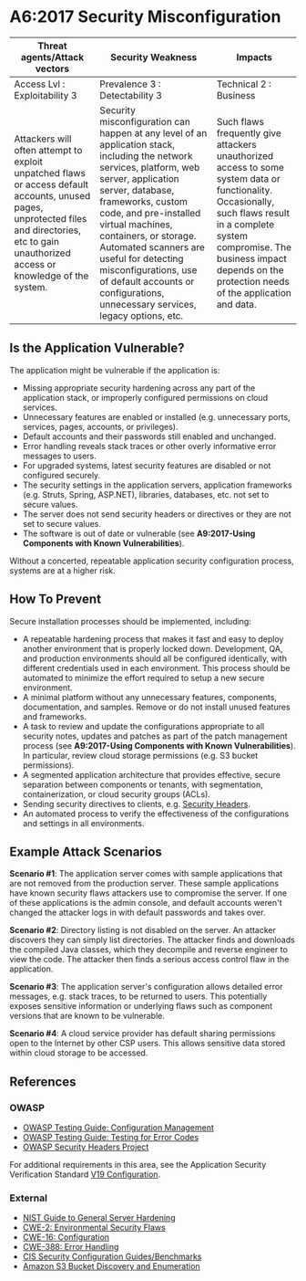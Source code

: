 # A6:2017 Security Misconfiguration

| Threat agents/Attack vectors | Security Weakness           | Impacts               |
| -- | -- | -- |
| Access Lvl : Exploitability 3 | Prevalence 3 : Detectability 3 | Technical 2 : Business |
| Attackers will often attempt to exploit unpatched flaws or access default accounts, unused pages, unprotected files and directories, etc to gain unauthorized access or knowledge of the system. | Security misconfiguration can happen at any level of an application stack, including the network services, platform, web server, application server, database, frameworks, custom code, and pre-installed virtual machines, containers, or storage. Automated scanners are useful for detecting misconfigurations, use of default accounts or configurations, unnecessary services, legacy options, etc. | Such flaws frequently give attackers unauthorized access to some system data or functionality. Occasionally, such flaws result in a complete system compromise. The business impact depends on the protection needs of the application and data. |

## Is the Application Vulnerable?

The application might be vulnerable if the application is:

* Missing appropriate security hardening across any part of the application stack, or improperly configured permissions on cloud services.
* Unnecessary features are enabled or installed (e.g. unnecessary ports, services, pages, accounts, or privileges).
* Default accounts and their passwords still enabled and unchanged.
* Error handling reveals stack traces or other overly informative error messages to users.
* For upgraded systems, latest security features are disabled or not configured securely.
* The security settings in the application servers, application frameworks (e.g. Struts, Spring, ASP.NET), libraries, databases, etc. not set to secure values.
* The server does not send security headers or directives or they are not set to secure values.
* The software is out of date or vulnerable (see **A9:2017-Using Components with Known Vulnerabilities**).

Without a concerted, repeatable application security configuration process, systems are at a higher risk.

## How To Prevent

Secure installation processes should be implemented, including:

* A repeatable hardening process that makes it fast and easy to deploy another environment that is properly locked down. Development, QA, and production environments should all be configured identically, with different credentials used in each environment. This process should be automated to minimize the effort required to setup a new secure environment.
* A minimal platform without any unnecessary features, components, documentation, and samples. Remove or do not install unused features and frameworks.
* A task to review and update the configurations appropriate to all security notes, updates and patches as part of the patch management process (see **A9:2017-Using Components with Known Vulnerabilities**). In particular, review cloud storage permissions (e.g. S3 bucket permissions).
* A segmented application architecture that provides effective, secure separation between components or tenants, with segmentation, containerization, or cloud security groups (ACLs).
* Sending security directives to clients, e.g. [Security Headers](https://www.owasp.org/index.php/OWASP_Secure_Headers_Project).
* An automated process to verify the effectiveness of the configurations and settings in all environments.

## Example Attack Scenarios

**Scenario #1**: The application server comes with sample applications that are not removed from the production server. These sample applications have known security flaws attackers use to compromise the server. If one of these applications is the admin console, and default accounts weren't changed the attacker logs in with default passwords and takes over.

**Scenario #2**: Directory listing is not disabled on the server. An attacker discovers they can simply list directories. The attacker finds and downloads the compiled Java classes, which they decompile and reverse engineer to view the code. The attacker then finds a serious access control flaw in the application.

**Scenario #3**: The application server's configuration allows detailed error messages, e.g. stack traces, to be returned to users. This potentially exposes sensitive information or underlying flaws such as component versions that are known to be vulnerable.

**Scenario #4**: A cloud service provider has default sharing permissions open to the Internet by other CSP users. This allows sensitive data stored within cloud storage to be accessed.

## References

### OWASP

* [OWASP Testing Guide: Configuration Management](https://www.owasp.org/index.php/Testing_for_configuration_management)
* [OWASP Testing Guide: Testing for Error Codes](https://www.owasp.org/index.php/Testing_for_Error_Code_(OWASP-IG-006))
* [OWASP Security Headers Project](https://www.owasp.org/index.php/OWASP_Secure_Headers_Project)

For additional requirements in this area, see the Application Security Verification Standard [V19 Configuration](https://www.owasp.org/index.php/ASVS_V19_Configuration).

### External

* [NIST Guide to General Server Hardening](https://csrc.nist.gov/publications/detail/sp/800-123/final)
* [CWE-2: Environmental Security Flaws](https://cwe.mitre.org/data/definitions/2.html)
* [CWE-16: Configuration](https://cwe.mitre.org/data/definitions/16.html)
* [CWE-388: Error Handling](https://cwe.mitre.org/data/definitions/388.html)
* [CIS Security Configuration Guides/Benchmarks](https://www.cisecurity.org/cis-benchmarks/)
* [Amazon S3 Bucket Discovery and Enumeration](https://blog.websecurify.com/2017/10/aws-s3-bucket-discovery.html)
